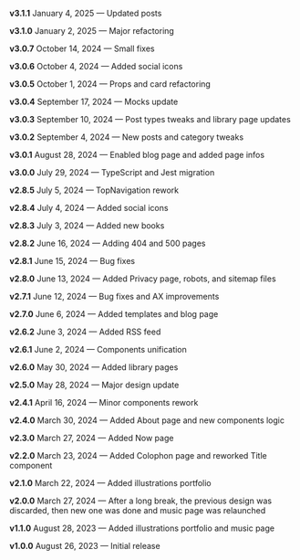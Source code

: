 **v3.1.1** January 4, 2025 — Updated posts

**v3.1.0** January 2, 2025 — Major refactoring

**v3.0.7** October 14, 2024 — Small fixes

**v3.0.6** October 4, 2024 — Added social icons

**v3.0.5** October 1, 2024 — Props and card refactoring

**v3.0.4** September 17, 2024 — Mocks update

**v3.0.3** September 10, 2024 — Post types tweaks and library page updates

**v3.0.2** September 4, 2024 — New posts and category tweaks

**v3.0.1** August 28, 2024 — Enabled blog page and added page infos

**v3.0.0** July 29, 2024 — TypeScript and Jest migration

**v2.8.5** July 5, 2024 — TopNavigation rework

**v2.8.4** July 4, 2024 — Added social icons

**v2.8.3** July 3, 2024 — Added new books

**v2.8.2** June 16, 2024 — Adding 404 and 500 pages

**v2.8.1** June 15, 2024 — Bug fixes

**v2.8.0** June 13, 2024 — Added Privacy page, robots, and sitemap files

**v2.7.1** June 12, 2024 — Bug fixes and AX improvements

**v2.7.0** June 6, 2024 — Added templates and blog page

**v2.6.2** June 3, 2024 — Added RSS feed

**v2.6.1** June 2, 2024 — Components unification

**v2.6.0** May 30, 2024 — Added library pages

**v2.5.0** May 28, 2024 — Major design update

**v2.4.1** April 16, 2024 — Minor components rework

**v2.4.0** March 30, 2024 — Added About page and new components logic

**v2.3.0** March 27, 2024 — Added Now page

**v2.2.0** March 23, 2024 — Added Colophon page and reworked Title component

**v2.1.0** March 22, 2024 — Added illustrations portfolio

**v2.0.0** March 27, 2024 — After a long break, the previous design was
discarded, then new one was done and music page was relaunched

**v1.1.0** August 28, 2023 — Added illustrations portfolio and music page

**v1.0.0** August 26, 2023 — Initial release
